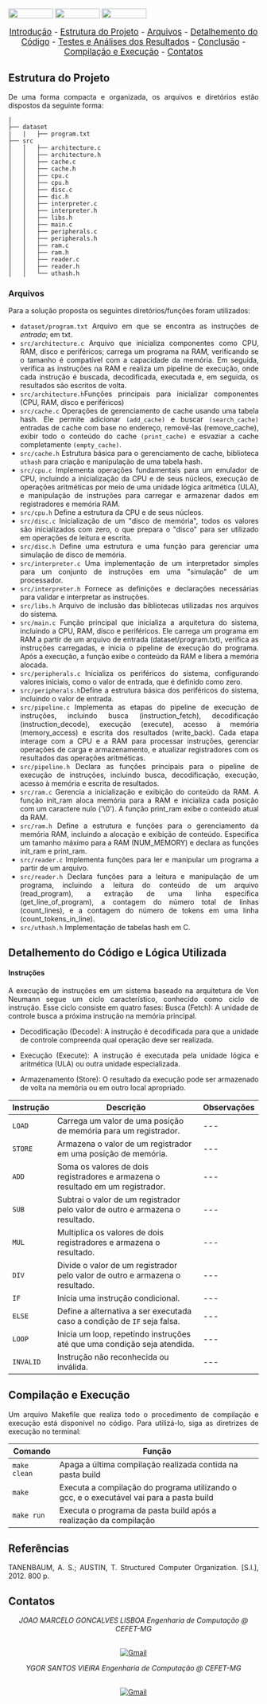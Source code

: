 <h1 align="center">

</h1>
<div style="display: inline-block;">
<img align="center" height="20px" width="90px" src="https://img.shields.io/badge/c-%2300599C.svg?style=for-the-badge&logo=c&logoColor=white"/> 
<img align="center" height="20px" width="90px" src="https://img.shields.io/badge/Made%20for-VSCode-1f425f.svg"/> 
<img align="center" height="20px" width="90px" src="https://img.shields.io/badge/Contributions-welcome-brightgreen.svg?style=flat"/>
</div>
<br>
<p style="font-size:120%;" align="center">
    <a href="#Introdução">Introdução</a> -
    <a href="#estrutura do projeto">Estrutura do Projeto</a> -
    <a href="#arquivos">Arquivos</a> -
    <a href="#Detalhemento do Código">Detalhemento do Código</a> -
    <a href="Testes e Análises dos Resultados">Testes e Análises dos Resultados</a> -
    <a href="#Conclusão">Conclusão</a> -
    <a href="#Compilação e Execução">Compilação e Execução</a> -
    <a href="#Contatos">Contatos</a>
</p>

 <div align="justify">


## Estrutura do Projeto

  De uma forma compacta e organizada, os arquivos e diretórios estão dispostos da seguinte forma:

  ```.
  |
  ├── dataset
  |   |   ├── program.txt
  ├── src
  │   │   ├── architecture.c
  │   │   ├── architecture.h
  │   │   ├── cache.c
  │   │   ├── cache.h
  │   │   ├── cpu.c
  │   │   ├── cpu.h
  │   │   ├── disc.c
  │   │   ├── dic.h
  │   │   ├── interpreter.c
  │   │   ├── interpreter.h
  │   │   ├── libs.h
  │   │   ├── main.c
  │   │   ├── peripherals.c
  │   │   ├── peripherals.h
  │   │   ├── ram.c
  │   │   ├── ram.h
  │   │   ├── reader.c
  │   │   ├── reader.h
  │   │   └── uthash.h
  ```

  ### Arquivos
  
  <div align="justify">
  
  Para a solução proposta os seguintes diretórios/funções foram utilizados: 
  
  - `dataset/program.txt` Arquivo em que se encontra as instruções de _entrada_; em txt.
  - `src/architecture.c`  Arquivo que inicializa componentes como CPU, RAM, disco e periféricos; carrega um programa na RAM, verificando se o tamanho é compatível com a capacidade da memória. Em seguida, verifica as instruções na RAM e realiza um pipeline de execução, onde cada instrução é buscada, decodificada, executada e, em seguida, os resultados são escritos de volta. 
  - `src/architecture.h`Funções principais para inicializar componentes (CPU, RAM, disco e periféricos)
  - `src/cache.c` Operações de gerenciamento de cache usando uma tabela hash. Ele permite adicionar `(add_cache)` e buscar `(search_cache)` entradas de cache com base no endereço, removê-las (remove_cache), exibir todo o conteúdo do cache `(print_cache)` e esvaziar a cache completamente `(empty_cache)`.
  - `src/cache.h` Estrutura básica para o gerenciamento de cache,  biblioteca `uthash` para criação e manipulação de uma tabela hash.
  - `src/cpu.c`  Implementa operações fundamentais para um emulador de CPU, incluindo a inicialização da CPU e de seus núcleos, execução de operações aritméticas por meio de uma unidade lógica aritmética (ULA), e manipulação de instruções para carregar e armazenar dados em registradores e memória RAM.
  - `src/cpu.h` Define a estrutura da CPU e de seus núcleos.
  - `src/disc.c` Inicialização de um "disco de memória", todos os valores são inicializados com zero, o que prepara o "disco" para ser utilizado em operações de leitura e escrita.
  - `src/disc.h` Define uma estrutura e uma função para gerenciar uma simulação de disco de memória.
  - `src/interpreter.c`  Uma implementação de um interpretador simples para um conjunto de instruções em uma "simulação" de um processador.
  - `src/interpreter.h`  Fornece as definições e declarações necessárias para validar e interpretar as instruções.
  - `src/libs.h` Arquivo de inclusão das bibliotecas utilizadas nos arquivos do sistema.
  - `src/main.c` Função principal que inicializa a arquitetura do sistema, incluindo a CPU, RAM, disco e periféricos. Ele carrega um programa em RAM a partir de um arquivo de entrada (dataset/program.txt), verifica as instruções carregadas, e inicia o pipeline de execução do programa. Após a execução, a função exibe o conteúdo da RAM e libera a memória alocada.
  - `src/peripherals.c` Inicializa os periféricos do sistema, configurando valores iniciais, como o valor de entrada, que é definido como zero.
  - `src/peripherals.h`Define a estrutura básica dos periféricos do sistema, incluindo o valor de entrada.
  - `src/pipeline.c` Implementa as etapas do pipeline de execução de instruções, incluindo busca (instruction_fetch), decodificação (instruction_decode), execução (execute), acesso à memória (memory_access) e escrita dos resultados (write_back). Cada etapa interage com a CPU e a RAM para processar instruções, gerenciar operações de carga e armazenamento, e atualizar registradores com os resultados das operações aritméticas.
  - `src/pipeline.h`  Declara as funções principais para o pipeline de execução de instruções, incluindo busca, decodificação, execução, acesso à memória e escrita de resultados.
  - `src/ram.c` Gerencia a inicialização e exibição do conteúdo da RAM. A função init_ram aloca memória para a RAM e inicializa cada posição com um caractere nulo ('\0'). A função print_ram exibe o conteúdo atual da RAM.
  - `src/ram.h` Define a estrutura e funções para o gerenciamento da memória RAM, incluindo a alocação e exibição de conteúdo. Especifica um tamanho máximo para a RAM (NUM_MEMORY) e declara as funções init_ram e print_ram.
  - `src/reader.c` Implementa funções para ler e manipular um programa a partir de um arquivo.
  - `src/reader.h`  Declara funções para a leitura e manipulação de um programa, incluindo a leitura do conteúdo de um arquivo (read_program), a extração de uma linha específica (get_line_of_program), a contagem do número total de linhas (count_lines), e a contagem do número de tokens em uma linha (count_tokens_in_line).
  - `src/uthash.h`  Implementação de tabelas hash em C.

## Detalhemento do Código e Lógica Utilizada

#### Instruções
 A execução de instruções em um sistema baseado na arquitetura de Von Neumann segue um ciclo característico, conhecido como ciclo de instrução. Esse ciclo consiste em quatro fases:
 Busca (Fetch): A unidade de controle busca a próxima instrução na memória principal.

* Decodificação (Decode): A instrução é decodificada para que a unidade de controle compreenda qual operação deve ser realizada.

* Execução (Execute): A instrução é executada pela unidade lógica e aritmética (ULA) ou outra unidade especializada.

* Armazenamento (Store): O resultado da execução pode ser armazenado de volta na memória ou em outro local apropriado.

 | Instrução | Descrição                                                                                  | Observações                       |
|-----------|--------------------------------------------------------------------------------------------|-----------------------------------|
| `LOAD`    | Carrega um valor de uma posição de memória para um registrador.                            | ---                               |
| `STORE`   | Armazena o valor de um registrador em uma posição de memória.                              | ---                               |
| `ADD`     | Soma os valores de dois registradores e armazena o resultado em um registrador.            | ---                               |
| `SUB`     | Subtrai o valor de um registrador pelo valor de outro e armazena o resultado.              | ---                               |
| `MUL`     | Multiplica os valores de dois registradores e armazena o resultado.                        | ---                               |
| `DIV`     | Divide o valor de um registrador pelo valor de outro e armazena o resultado.               | ---                               |
| `IF`      | Inicia uma instrução condicional.                                                          | ---                               |
| `ELSE`    | Define a alternativa a ser executada caso a condição de `IF` seja falsa.                   | ---                               |
| `LOOP`    | Inicia um loop, repetindo instruções até que uma condição seja atendida.                   | ---                               |
| `INVALID` | Instrução não reconhecida ou inválida.                                                     | ---                               |





## Compilação e Execução

Um arquivo Makefile que realiza todo o procedimento de compilação e execução está disponível no código. Para utilizá-lo, siga as diretrizes de execução no terminal:

| Comando                |  Função                                                                                           |                     
| -----------------------| ------------------------------------------------------------------------------------------------- |
|  `make clean`          | Apaga a última compilação realizada contida na pasta build                                        |
|  `make`                | Executa a compilação do programa utilizando o gcc, e o executável vai para a pasta build          |
|  `make run`            | Executa o programa da pasta build após a realização da compilação                                 |

##  Referências

TANENBAUM, A. S.; AUSTIN, T. Structured Computer Organization. [S.l.], 2012. 800 p.


## Contatos

<div align="center">
   <i>JOAO MARCELO GONCALVES LISBOA Engenharia de Computação @ CEFET-MG</i>
<br><br>

[![Gmail][gmail-badge]][gmail-autor]
</div>





<div align="center">
   <i> YGOR SANTOS VIEIRA Engenharia de Computação @ CEFET-MG</i>
<br><br>

[![Gmail][gmail-badge]][gmail-autor4]
</div>

[gmail-badge]: https://img.shields.io/badge/-Gmail-D14836?style=for-the-badge&logo=Gmail&logoColor=white
[gmail-autor]: joaoeletricgl@outlook.com

[gmail-badge]: https://img.shields.io/badge/-Gmail-D14836?style=for-the-badge&logo=Gmail&logoColor=white
[gmail-autor4]:ygorvieira111@gmail.com

[^1]: TANENBAUM, A. S.; AUSTIN, T. **Structured Computer Organization**. [S.l.], 2012. 800 p.
